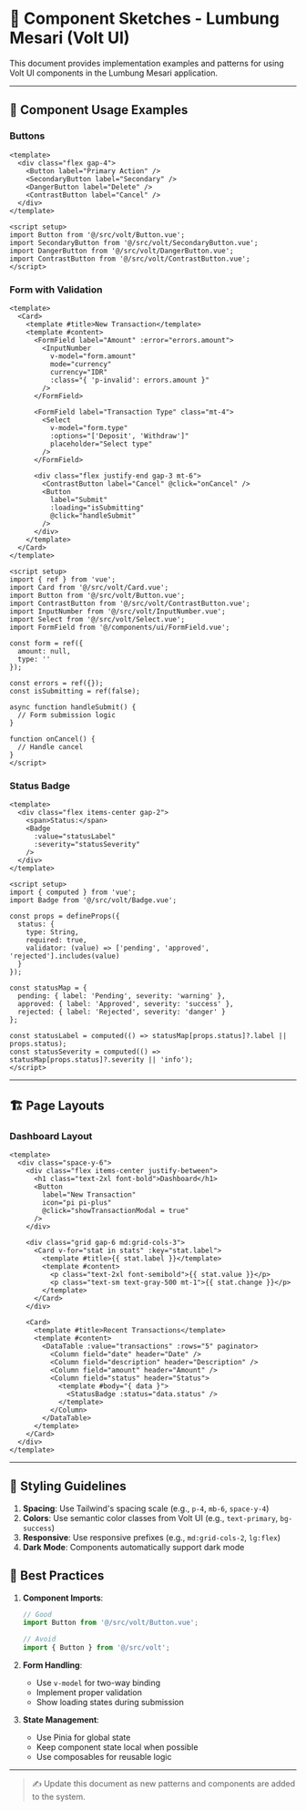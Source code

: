 # 🧩 Component Sketches - Lumbung Mesari (Volt UI)

This document provides implementation examples and patterns for using Volt UI components in the Lumbung Mesari application.

---

## 🎯 Component Usage Examples

### Buttons
```vue
<template>
  <div class="flex gap-4">
    <Button label="Primary Action" />
    <SecondaryButton label="Secondary" />
    <DangerButton label="Delete" />
    <ContrastButton label="Cancel" />
  </div>
</template>

<script setup>
import Button from '@/src/volt/Button.vue';
import SecondaryButton from '@/src/volt/SecondaryButton.vue';
import DangerButton from '@/src/volt/DangerButton.vue';
import ContrastButton from '@/src/volt/ContrastButton.vue';
</script>
```

### Form with Validation
```vue
<template>
  <Card>
    <template #title>New Transaction</template>
    <template #content>
      <FormField label="Amount" :error="errors.amount">
        <InputNumber 
          v-model="form.amount" 
          mode="currency" 
          currency="IDR" 
          :class="{ 'p-invalid': errors.amount }"
        />
      </FormField>
      
      <FormField label="Transaction Type" class="mt-4">
        <Select 
          v-model="form.type" 
          :options="['Deposit', 'Withdraw']" 
          placeholder="Select type"
        />
      </FormField>
      
      <div class="flex justify-end gap-3 mt-6">
        <ContrastButton label="Cancel" @click="onCancel" />
        <Button 
          label="Submit" 
          :loading="isSubmitting" 
          @click="handleSubmit" 
        />
      </div>
    </template>
  </Card>
</template>

<script setup>
import { ref } from 'vue';
import Card from '@/src/volt/Card.vue';
import Button from '@/src/volt/Button.vue';
import ContrastButton from '@/src/volt/ContrastButton.vue';
import InputNumber from '@/src/volt/InputNumber.vue';
import Select from '@/src/volt/Select.vue';
import FormField from '@/components/ui/FormField.vue';

const form = ref({
  amount: null,
  type: ''
});

const errors = ref({});
const isSubmitting = ref(false);

async function handleSubmit() {
  // Form submission logic
}

function onCancel() {
  // Handle cancel
}
</script>
```

### Status Badge
```vue
<template>
  <div class="flex items-center gap-2">
    <span>Status:</span>
    <Badge 
      :value="statusLabel" 
      :severity="statusSeverity" 
    />
  </div>
</template>

<script setup>
import { computed } from 'vue';
import Badge from '@/src/volt/Badge.vue';

const props = defineProps({
  status: {
    type: String,
    required: true,
    validator: (value) => ['pending', 'approved', 'rejected'].includes(value)
  }
});

const statusMap = {
  pending: { label: 'Pending', severity: 'warning' },
  approved: { label: 'Approved', severity: 'success' },
  rejected: { label: 'Rejected', severity: 'danger' }
};

const statusLabel = computed(() => statusMap[props.status]?.label || props.status);
const statusSeverity = computed(() => statusMap[props.status]?.severity || 'info');
</script>
```

---

## 🏗️ Page Layouts

### Dashboard Layout
```vue
<template>
  <div class="space-y-6">
    <div class="flex items-center justify-between">
      <h1 class="text-2xl font-bold">Dashboard</h1>
      <Button 
        label="New Transaction" 
        icon="pi pi-plus" 
        @click="showTransactionModal = true" 
      />
    </div>
    
    <div class="grid gap-6 md:grid-cols-3">
      <Card v-for="stat in stats" :key="stat.label">
        <template #title>{{ stat.label }}</template>
        <template #content>
          <p class="text-2xl font-semibold">{{ stat.value }}</p>
          <p class="text-sm text-gray-500 mt-1">{{ stat.change }}</p>
        </template>
      </Card>
    </div>
    
    <Card>
      <template #title>Recent Transactions</template>
      <template #content>
        <DataTable :value="transactions" :rows="5" paginator>
          <Column field="date" header="Date" />
          <Column field="description" header="Description" />
          <Column field="amount" header="Amount" />
          <Column field="status" header="Status">
            <template #body="{ data }">
              <StatusBadge :status="data.status" />
            </template>
          </Column>
        </DataTable>
      </template>
    </Card>
  </div>
</template>
```

---

## 🎨 Styling Guidelines

1. **Spacing**: Use Tailwind's spacing scale (e.g., `p-4`, `mb-6`, `space-y-4`)
2. **Colors**: Use semantic color classes from Volt UI (e.g., `text-primary`, `bg-success`)
3. **Responsive**: Use responsive prefixes (e.g., `md:grid-cols-2`, `lg:flex`)
4. **Dark Mode**: Components automatically support dark mode

## 🔧 Best Practices

1. **Component Imports**:
   ```javascript
   // Good
   import Button from '@/src/volt/Button.vue';
   
   // Avoid
   import { Button } from '@/src/volt';
   ```

2. **Form Handling**:
   - Use `v-model` for two-way binding
   - Implement proper validation
   - Show loading states during submission

3. **State Management**:
   - Use Pinia for global state
   - Keep component state local when possible
   - Use composables for reusable logic

---

> ✍️ Update this document as new patterns and components are added to the system.

